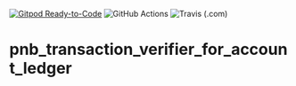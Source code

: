 [![Gitpod Ready-to-Code](https://img.shields.io/badge/Gitpod-Ready--to--Code-blue?logo=gitpod)](https://gitpod.io/#https://github.com/Baneeishaque/pnb_transaction_verifier_for_account_ledger)
![GitHub Actions](https://github.com/Baneeishaque/pnb_transaction_verifier_for_account_ledger/workflows/Dart%20CI/badge.svg)
![Travis (.com)](https://img.shields.io/travis/com/Baneeishaque/pnb_transaction_verifier_for_account_ledger?label=Travis%20CI&logo=travis)
# pnb_transaction_verifier_for_account_ledger
 
